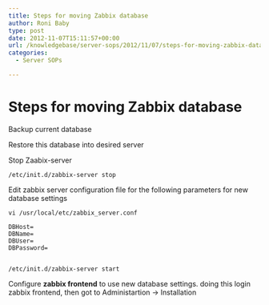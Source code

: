 ```yaml
---
title: Steps for moving Zabbix database
author: Roni Baby
type: post
date: 2012-11-07T15:11:57+00:00
url: /knowledgebase/server-sops/2012/11/07/steps-for-moving-zabbix-database/
categories:
  - Server SOPs

---
```

# Steps for moving Zabbix database

Backup current database

Restore this database into desired server

Stop Zaabix-server

    /etc/init.d/zabbix-server stop
    

Edit zabbix server configuration file for the following parameters for new database settings

    vi /usr/local/etc/zabbix_server.conf
    
    DBHost=
    DBName=
    DBUser=
    DBPassword=
    
    
    /etc/init.d/zabbix-server start
    

Configure **zabbix frontend** to use new database settings. doing this login zabbix frontend, then got to Administartion -> Installation
